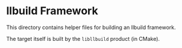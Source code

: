 # llbuild Framework

This directory contains helper files for building an llbuild framework.

The target itself is built by the `libllbuild` product (in CMake).
